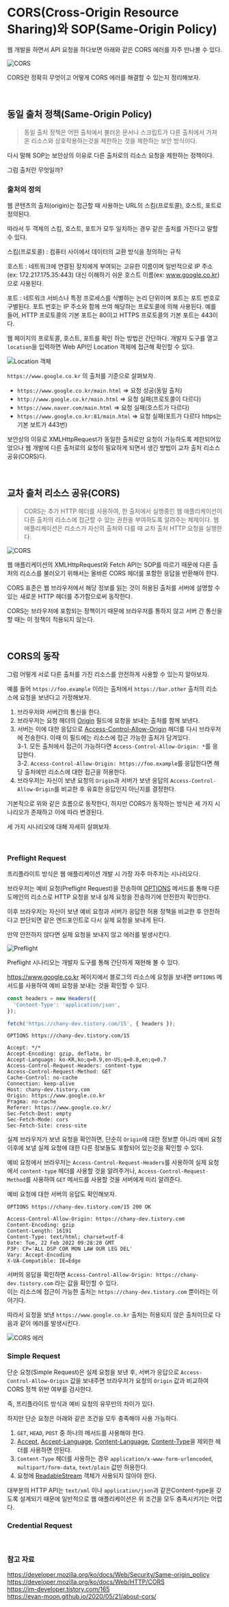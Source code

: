 # CORS(Cross-Origin Resource Sharing)와 SOP(Same-Origin Policy)

웹 개발을 하면서 API 요청을 하다보면 아래와 같은 CORS 에러를 자주 만나볼 수 있다.

![CORS](https://github.com/chanyDev/TIL/blob/main/img/Web/CORS%20%EC%97%90%EB%9F%AC.PNG?raw=true)

CORS란 정확히 무엇이고 어떻게 CORS 에러를 해결할 수 있는지 정리해보자.

<br>

## 동일 출처 정책(Same-Origin Policy)

> 동일 출처 정책은 어떤 출처에서 불러온 문서나 스크립트가 다른 출처에서 가져온 리소스와 상호작용하는것을 제한하는 것을 제한하는 보안 방식이다.

다시 말해 SOP는 보안상의 이유로 다른 출처로의 리소스 요청을 제한하는 정책이다.

그럼 출처란 무엇일까?

### 출처의 정의

웹 콘텐츠의 출처(origin)는 접근할 때 사용하는 URL의 스킴(프로토콜), 호스트, 포트로 정의된다.

따라서 두 객체의 스킴, 호스트, 포트가 모두 일치하는 경우 같은 출처를 가진다고 말할 수 있다.

스킴(프로토콜) : 컴퓨터 사이에서 데이터의 교환 방식을 정의하는 규칙

호스트 : 네트워크에 연결된 장치에게 부여되는 고유한 이름이며 일반적으로 IP 주소(ex: 172.217.175.35:443) 대신 이해하기 쉬운 호스트 이름(ex: www.google.co.kr)으로 사용된다.

포트 : 네트워크 서비스나 특정 프로세스를 식별하는 논리 단위이며 포트는 포트 번호로 구별된다. 포트 번호는 IP 주소와 함께 쓰여 해당하는 프로토콜에 의해 사용된다. 예를 들어, HTTP 프로토콜의 기본 포트는 80이고 HTTPS 프로토콜의 기본 포트는 443이다.

웹 페이지의 프로토콜, 호스트, 포트를 확인 하는 방법은 간단하다. 개발자 도구를 열고 `location`을 입력하면 Web API인 Location 객체에 접근해 확인할 수 있다.

![Location 객체](https://github.com/chanyDev/TIL/blob/main/img/Web/Location%20%EA%B0%9D%EC%B2%B4.PNG?raw=true)

`https://www.google.co.kr` 의 출처를 기준으로 살펴보자.

- `https://www.google.co.kr/main.html` => 요청 성공(동일 출처)
- `http://www.google.co.kr/main.html` => 요청 실패(프로토콜이 다르다)
- `https://www.naver.com/main.html` => 요청 실패(호스트가 다르다)
- `https://www.google.co.kr:81/main.html` => 요청 실패(포트가 다르다 https는 기본 보트가 443번)

보안상의 이유로 XMLHttpRequest가 동일한 출처로만 요청이 가능하도록 제한되어있었으나 웹 개발에 다른 출처로의 요청이 필요하게 되면서 생긴 방법이 교차 출처 리소스 공유(CORS)다.

<br>

## 교차 출처 리소스 공유(CORS)

> CORS는 추가 HTTP 헤더를 사용하여, 한 출처에서 실행중인 웹 애플리케이션이 다른 출처의 리소스에 접근할 수 있는 권한을 부여하도록 알려주는 체제이다. 웹 애플리케이션은 리소스가 자신의 출처와 다를 때 교차 출처 HTTP 요청을 실행한다.

![CORS](https://github.com/chanyDev/TIL/blob/main/img/Web/CORS.PNG?raw=true)

웹 애플리케이션의 XMLHttpRequest와 Fetch API는 SOP를 따르기 때문에 다른 출처의 리소스를 불러오기 위해서는 올바른 CORS 헤더를 포함한 응답을 반환해야 한다.

CORS 표준은 웹 브라우저에서 해당 정보를 읽는 것이 허용된 출처를 서버에 설명할 수 있는 새로운 HTTP 헤더를 추가함으로써 동작한다.

CORS는 브라우저에 포함되는 정책이기 때문에 브라우저를 통하지 않고 서버 간 통신을 할 때는 이 정책이 적용되지 않는다.

<br>

## CORS의 동작

그럼 어떻게 서로 다른 출처를 가진 리소스를 안전하게 사용할 수 있는지 알아보자.

예를 들어 `https://foo.example` 이라는 출처에서 `https://bar.other` 출처의 리소스에 요청을 보낸다고 가정해보자.

1. 브라우저와 서버간의 통신을 한다.
2. 브라우저는 요청 헤더의 [Origin](https://developer.mozilla.org/ko/docs/Web/HTTP/Headers/Origin) 필드에 요청을 보내는 출처를 함께 보낸다.
3. 서버는 이에 대한 응답으로 [Access-Control-Allow-Origin](https://developer.mozilla.org/ko/docs/Web/HTTP/Headers/Access-Control-Allow-Origin) 헤더를 다시 브라우저에 전송한다. 이때 이 필드에는 리소스에 접근 가능한 출처가 담겨있다.<br>
   3-1. 모든 출처에서 접근이 가능하다면 `Access-Control-Allow-Origin: *`를 응답한다.<br>
   3-2. `Access-Control-Allow-Origin: https://foo.example`를 응답한다면 해당 출처에만 리소스에 대한 접근을 허용한다.
4. 브라우저는 자신이 보낸 요청의 `Origin`과 서버가 보낸 응답의 `Access-Control-Allow-Origin`를 비교한 후
   유효한 응답인지 아닌지를 결정한다.

기본적으로 위와 같은 흐름으로 동작한다, 하지만 CORS가 동작하는 방식은 세 가지 시나리오가 존재하고 이에 따라 변경된다.

세 가지 시나리오에 대해 자세히 살펴보자.

<br>

### Preflight Request

프리플라이트 방식은 웹 애플리케이션 개발 시 가장 자주 마주치는 시나리오다.

브라우저는 예비 요청(Preflight Request)을 전송하여 [OPTIONS](https://developer.mozilla.org/ko/docs/Web/HTTP/Methods/OPTIONS) 메서드를 통해 다른 도메인의 리소스로 HTTP 요청을 보내 실제 요청을 전송하기에 안전한지 확인한다.

이후 브라우저는 자신이 보낸 예비 요청과 서버가 응답한 허용 정책을 비교한 후 안전하다고 판단되면 같은 엔드포인트로 다시 실제 요청을 보내게 된다.

만약 안전하지 않다면 실제 요청을 보내지 않고 에러를 발생시킨다.

![Preflight](https://github.com/chanyDev/TIL/blob/main/img/Web/preflight.png?raw=true)

Preflight 시나리오는 개발자 도구를 통해 간단하게 재현해 볼 수 있다.

https://www.google.co.kr 페이지에서 블로그의 리소스에 요청을 보내면 `OPTIONS` 메서드를 사용하여 예비 요청을 보내는 것을 확인할 수 있다.

```js
const headers = new Headers({
  'Content-Type': 'application/json',
});

fetch('https://chany-dev.tistory.com/15', { headers });
```

```http
OPTIONS https://chany-dev.tistory.com/15

Accept: */*
Accept-Encoding: gzip, deflate, br
Accept-Language: ko-KR,ko;q=0.9,en-US;q=0.8,en;q=0.7
Access-Control-Request-Headers: content-type
Access-Control-Request-Method: GET
Cache-Control: no-cache
Connection: keep-alive
Host: chany-dev.tistory.com
Origin: https://www.google.co.kr
Pragma: no-cache
Referer: https://www.google.co.kr/
Sec-Fetch-Dest: empty
Sec-Fetch-Mode: cors
Sec-Fetch-Site: cross-site
```

실제 브라우저가 보낸 요청을 확인하면, 단순히 `Origin`에 대한 정보뿐 아니라 예비 요청 이후에 보낼 실제 요청에 대한 다른 정보들도 포함되어 있는것을 확인할 수 있다.

예비 요청에서 브라우저는 `Access-Control-Request-Headers`를 사용하여 실제 요청에서 `content-type` 헤더를 사용할 것을 알려주거나, `Access-Control-Request-Method`를 사용하여 `GET` 메서드를 사용할 것을 서버에게 미리 알려준다.

예비 요청에 대한 서버의 응답도 확인해보자.

```http
OPTIONS https://chany-dev.tistory.com/15 200 OK

Access-Control-Allow-Origin: https://chany-dev.tistory.com
Content-Encoding: gzip
Content-Length: 16191
Content-Type: text/html; charset=utf-8
Date: Tue, 22 Feb 2022 09:28:20 GMT
P3P: CP='ALL DSP COR MON LAW OUR LEG DEL'
Vary: Accept-Encoding
X-UA-Compatible: IE=Edge
```

서버의 응답을 확인하면 `Access-Control-Allow-Origin: https://chany-dev.tistory.com` 라는 값을 확인할 수 있다.<br>
이는 리소스에 접근이 가능한 출처는 `https://chany-dev.tistory.com` 뿐이라는 이야기다.

따라서 요청을 보낸 `https://www.google.co.kr` 출처는 허용되지 않은 출처이므로 다음과 같이 에러를 발생시킨다.

![CORS 에러](https://github.com/chanyDev/TIL/blob/main/img/Web/CORS%20%EC%97%90%EB%9F%AC.PNG?raw=true)

### Simple Request

단순 요청(Simple Request)은 실제 요청을 보낸 후, 서버가 응답으로 `Access-Control-Allow-Origin` 값을 보내주면 브라우저가 요청의 `Origin` 값과 비교하여 CORS 정책 위반 여부를 검사한다.

즉, 프리플라이트 방식과 예비 요청의 유무만의 차이가 있다.

하지만 단순 요청은 아래와 같은 조건을 모두 충족해야 사용 가능하다.

1. `GET`, `HEAD`, `POST` 중 하나의 메서드를 사용해야 한다.
2. [Accept](https://developer.mozilla.org/ko/docs/Web/HTTP/Headers/Accept), [Accept-Language](https://developer.mozilla.org/ko/docs/Web/HTTP/Headers/Accept-Language), [Content-Language](https://developer.mozilla.org/ko/docs/Web/HTTP/Headers/Content-Language), [Content-Type](https://developer.mozilla.org/ko/docs/Web/HTTP/Headers/Content-Type)을 제외한 헤더를 사용하면 안된다.
3. `Content-Type` 헤더를 사용하는 경우 `application/x-www-form-urlencoded`, `multipart/form-data`, `text/plain` 값만 허용한다.
4. 요청에 [ReadableStream](https://developer.mozilla.org/ko/docs/Web/API/ReadableStream) 객체가 사용되지 않아야 한다.

대부분의 HTTP API는 `text/xml` 이나 `application/json`과 같은Content-type을 갖도록 설계되기 때문에
일반적으로 웹 애플리케이션은 위 조건을 모두 충족시키기는 어렵다.

### Credential Request

<br>

### 참고 자료

https://developer.mozilla.org/ko/docs/Web/Security/Same-origin_policy<br>
https://developer.mozilla.org/ko/docs/Web/HTTP/CORS<br>
https://im-developer.tistory.com/165<br>
https://evan-moon.github.io/2020/05/21/about-cors/
